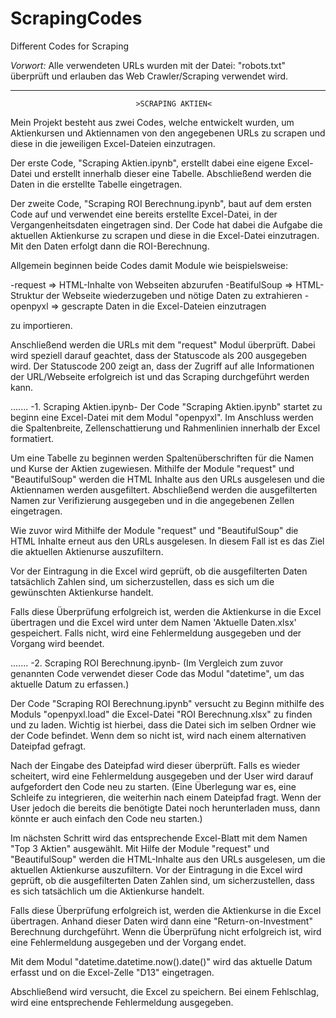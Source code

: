 # ScrapingCodes
Different Codes for Scraping 

*Vorwort:*
Alle verwendeten URLs wurden mit der Datei: "robots.txt" überprüft und erlauben das Web Crawler/Scraping verwendet wird.

-------------------------------------------

                                >SCRAPING AKTIEN<
Mein Projekt besteht aus zwei Codes, welche entwickelt wurden, um Aktienkursen und Aktiennamen von den angegebenen URLs zu scrapen und diese in die jeweiligen Excel-Dateien einzutragen.

Der erste Code, "Scraping Aktien.ipynb", erstellt dabei eine eigene Excel-Datei und erstellt innerhalb dieser eine Tabelle. Abschließend werden die Daten in die erstellte Tabelle eingetragen.

Der zweite Code, "Scraping ROI Berechnung.ipynb", baut auf dem ersten Code auf und verwendet eine bereits erstellte Excel-Datei, in der Vergangenheitsdaten eingetragen sind. Der Code hat dabei die Aufgabe die aktuellen Aktienkurse zu scrapen und diese in die Excel-Datei einzutragen. Mit den Daten erfolgt dann die ROI-Berechnung.

Allgemein beginnen beide Codes damit Module wie beispielsweise:

-request => HTML-Inhalte von Webseiten abzurufen
-BeatifulSoup => HTML-Struktur der Webseite wiederzugeben und nötige Daten zu extrahieren
-openpyxl => gescrapte Daten in die Excel-Dateien einzutragen

zu importieren.

Anschließend werden die URLs mit dem "request" Modul überprüft. Dabei wird speziell darauf geachtet, dass der Statuscode als 200 ausgegeben wird. Der Statuscode 200 zeigt an, dass der Zugriff auf alle Informationen der URL/Webseite erfolgreich ist und das Scraping durchgeführt werden kann.

.......
                            -1. Scraping Aktien.ipynb-
Der Code "Scraping Aktien.ipynb" startet zu beginn eine Excel-Datei mit dem Modul "openpyxl". Im Anschluss werden die Spaltenbreite, Zellenschattierung und Rahmenlinien innerhalb der Excel formatiert.

Um eine Tabelle zu beginnen werden Spaltenüberschriften für die Namen und Kurse der Aktien zugewiesen. Mithilfe der Module "request" und "BeautifulSoup" werden die HTML Inhalte aus den URLs ausgelesen und die Aktiennamen werden ausgefiltert. Abschließend werden die ausgefilterten Namen zur Verifizierung ausgegeben und in die angegebenen Zellen eingetragen.

Wie zuvor wird Mithilfe der Module "request" und "BeautifulSoup" die HTML Inhalte erneut aus den URLs ausgelesen. In diesem Fall ist es das Ziel die aktuellen Aktienurse auszufiltern. 

Vor der Eintragung in die Excel wird geprüft, ob die ausgefilterten Daten tatsächlich Zahlen sind, um sicherzustellen, dass es sich um die gewünschten Aktienkurse handelt.

Falls diese Überprüfung erfolgreich ist, werden die Aktienkurse in die Excel übertragen und die Excel wird unter dem Namen 'Aktuelle Daten.xlsx' gespeichert. Falls nicht, wird eine Fehlermeldung ausgegeben und der Vorgang wird beendet. 

.......
                            -2. Scraping ROI Berechnung.ipynb-
(Im Vergleich zum zuvor genannten Code verwendet dieser Code das Modul "datetime", um das aktuelle Datum zu erfassen.)

Der Code "Scraping ROI Berechnung.ipynb" versucht zu Beginn mithilfe des Moduls "openpyxl.load" die Excel-Datei "ROI Berechnung.xlsx" zu finden und zu laden. Wichtig ist hierbei, dass die Datei sich im selben Ordner wie der Code befindet. Wenn dem so nicht ist, wird nach einem alternativen Dateipfad gefragt. 

Nach der Eingabe des Dateipfad wird dieser überprüft. Falls es wieder scheitert, wird eine Fehlermeldung ausgegeben und der User wird darauf aufgefordert den Code neu zu starten. (Eine Überlegung war es, eine Schleife zu integrieren, die weiterhin nach einem Dateipfad fragt. Wenn der User jedoch die bereits die benötigte Datei noch herunterladen muss, dann könnte er auch einfach den Code neu starten.)

Im nächsten Schritt wird das entsprechende Excel-Blatt mit dem Namen "Top 3 Aktien" ausgewählt. Mit Hilfe der Module "request" und "BeautifulSoup" werden die HTML-Inhalte aus den URLs ausgelesen, um die aktuellen Aktienkurse auszufiltern. Vor der Eintragung in die Excel wird geprüft, ob die ausgefilterten Daten Zahlen sind, um sicherzustellen, dass es sich tatsächlich um die Aktienkurse handelt. 

Falls diese Überprüfung erfolgreich ist, werden die Aktienkurse in die Excel übertragen. Anhand dieser Daten wird dann eine "Return-on-Investment" Berechnung durchgeführt. Wenn die Überprüfung nicht erfolgreich ist, wird eine Fehlermeldung ausgegeben und der Vorgang endet. 

Mit dem Modul "datetime.datetime.now().date()" wird das aktuelle Datum erfasst und on die Excel-Zelle "D13" eingetragen.

Abschließend wird versucht, die Excel zu speichern. Bei einem Fehlschlag, wird eine entsprechende Fehlermeldung ausgegeben.

